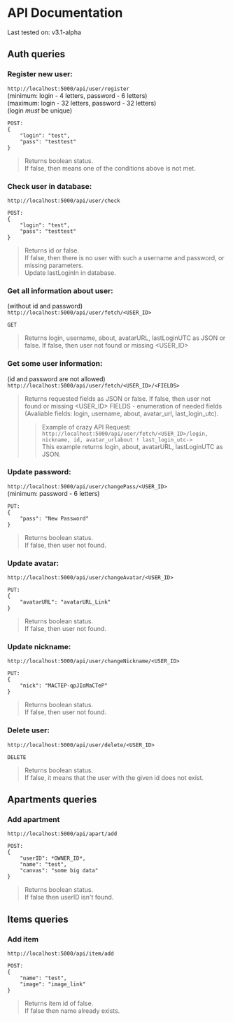 # API Documentation

Last tested on: v3.1-alpha

## Auth queries

### Register new user:
`http://localhost:5000/api/user/register` <br>
(minimum: login - 4 letters, password - 6 letters) <br>
(maximum: login - 32 letters, password - 32 letters) <br>
(login _must_ be unique) <br>
```
POST:
{
    "login": "test",
    "pass": "testtest"
}
```
> Returns boolean status.<br>
> If false, then means one of the conditions above is not met.

### Check user in database:
`http://localhost:5000/api/user/check` <br>
```
POST:
{
    "login": "test",
    "pass": "testtest"
}
```
> Returns id or false.<br>
> If false, then there is no user with such a username and password, or missing parameters.<br>
> Update lastLoginIn in database.

### Get all information about user:
(without id and password) <br>
`http://localhost:5000/api/user/fetch/<USER_ID>` <br>
```
GET
```
> Returns login, username, about, avatarURL, lastLoginUTC as JSON or false.
> If false, then user not found or missing <USER_ID>

### Get some user information:
(id and password are not allowed) <br>
`http://localhost:5000/api/user/fetch/<USER_ID>/<FIELDS>` <br>
> Returns requested fields as JSON or false.
> If false, then user not found or missing <USER_ID>
> FIELDS - enumeration of needed fields (Avaliable fields: login, username, about, avatar_url, last_login_utc).
>> Example of crazy API Request:<br>`http://localhost:5000/api/user/fetch/<USER_ID>/login, nickname, id, avatar_urlabout ! last_login_utc->`<br>
>> This example returns login, about, avatarURL, lastLoginUTC as JSON.

### Update password:
`http://localhost:5000/api/user/changePass/<USER_ID>` <br>
(minimum: password - 6 letters) <br>
```
PUT:
{
    "pass": "New Password"
}
```
> Returns boolean status.<br>
> If false, then user not found.


### Update avatar:
`http://localhost:5000/api/user/changeAvatar/<USER_ID>` <br>
```
PUT:
{
    "avatarURL": "avatarURL_Link"
}
```
> Returns boolean status.<br>
> If false, then user not found.

### Update nickname:
`http://localhost:5000/api/user/changeNickname/<USER_ID>` <br>
```
PUT:
{
    "nick": "MACTEP-qpJIoMaCTeP"
}
```
> Returns boolean status.<br>
> If false, then user not found.


### Delete user:
`http://localhost:5000/api/user/delete/<USER_ID>` <br>
```
DELETE
```
> Returns boolean status.<br>
> If false, it means that the user with the given id does not exist.

## Apartments queries

### Add apartment
`http://localhost:5000/api/apart/add` <br>
```
POST:
{
    "userID": *OWNER_ID*,
    "name": "test",
    "canvas": "some big data"
}
```
> Returns boolean status.<br>
> If false then userID isn't found.

## Items queries

### Add item
`http://localhost:5000/api/item/add` <br>
```
POST:
{
    "name": "test",
    "image": "image_link"
}
```
> Returns item id of false.<br>
> If false then name already exists.